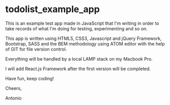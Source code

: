 # todolist_example_app

This is an example test app made in JavaScript that I'm writing in order to take records of what I'm doing for testing, experimenting and so on.

This app is written using HTML5, CSS3, Javascript and jQuery Framework, Bootstrap, SASS and the BEM methodology using ATOM editor with the help of GIT for file version control.

Everything will be handled by a local LAMP stack on my Macbook Pro.

I will add React.js Framework after the first version will be completed.

Have fun, keep coding!

Cheers,

Antonio
